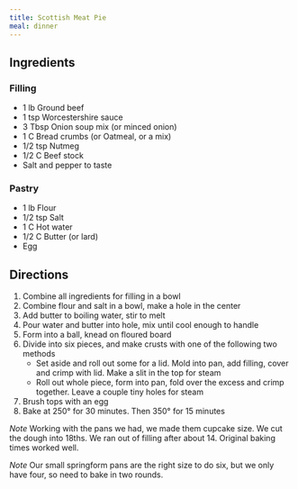 ```yaml
---
title: Scottish Meat Pie
meal: dinner
---
```


## Ingredients
### Filling
* 1 lb Ground beef
* 1 tsp Worcestershire sauce
* 3 Tbsp Onion soup mix (or minced onion)
* 1 C Bread crumbs (or Oatmeal, or a mix)
* 1/2 tsp Nutmeg
* 1/2 C Beef stock
* Salt and pepper to taste

### Pastry
* 1 lb Flour
* 1/2 tsp Salt
* 1 C Hot water
* 1/2 C Butter (or lard)
* Egg

## Directions
1. Combine all ingredients for filling in a bowl
2. Combine flour and salt in a bowl, make a hole in the center
3. Add butter to boiling water, stir to melt
4. Pour water and butter into hole, mix until cool enough to handle
5. Form into a ball, knead on floured board
6. Divide into six pieces, and make crusts with one of the following two methods
	* Set aside and roll out some for a lid. Mold into pan, add filling, cover and crimp with lid. Make a slit in the top for steam
	* Roll out whole piece, form into pan, fold over the excess and crimp together. Leave a couple tiny holes for steam
7. Brush tops with an egg
8. Bake at 250° for 30 minutes. Then 350° for 15 minutes 

*Note* Working with the pans we had, we made them cupcake size. We cut the dough into 18ths. We ran out of filling after about 14. Original baking times worked well. 

*Note* Our small springform pans are the right size to do six, but we only have four, so need to bake in two rounds. 

